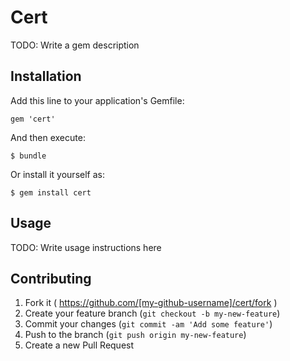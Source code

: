 # Cert

TODO: Write a gem description

## Installation

Add this line to your application's Gemfile:

    gem 'cert'

And then execute:

    $ bundle

Or install it yourself as:

    $ gem install cert

## Usage

TODO: Write usage instructions here

## Contributing

1. Fork it ( https://github.com/[my-github-username]/cert/fork )
2. Create your feature branch (`git checkout -b my-new-feature`)
3. Commit your changes (`git commit -am 'Add some feature'`)
4. Push to the branch (`git push origin my-new-feature`)
5. Create a new Pull Request
